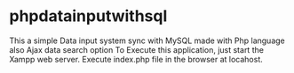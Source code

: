 # phpdatainputwithsql
This a simple Data input system sync with MySQL made with Php language also Ajax data search option
  To Execute this application, just start the Xampp web server. Execute index.php file in the browser at locahost.
